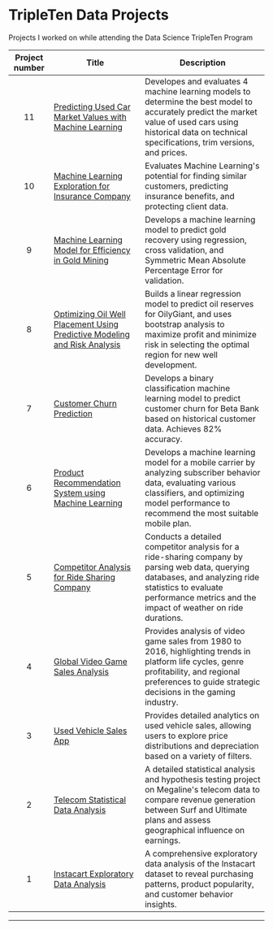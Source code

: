 # TripleTen Data Projects

Projects I worked on while attending the Data Science TripleTen Program

| Project number | Title | Description |
| :-------: | --------------------------- |----------- |
| 11 | [Predicting Used Car Market Values with Machine Learning](https://github.com/IMMontoya/predicting_used_car_market_values_with_machine_learning/blob/main/README.md) | Developes and evaluates 4 machine learning models to determine the best model to accurately predict the market value of used cars using historical data on technical specifications, trim versions, and prices.
| 10 | [Machine Learning Exploration for Insurance Company](https://github.com/IMMontoya/Machine_Learning_Exploration_for_Insurance_Company/blob/main/README.MD) | Evaluates Machine Learning's potential for finding similar customers, predicting insurance benefits, and protecting client data. |
| 9 | [Machine Learning Model for Efficiency in Gold Mining](https://github.com/IMMontoya/Machine-Learning-Model-for-Efficiency-in-Gold-Mining/blob/main/README.md) | Develops a machine learning model to predict gold recovery using regression, cross validation, and Symmetric Mean Absolute Percentage Error for validation. |
| 8 | [Optimizing Oil Well Placement Using Predictive Modeling and Risk Analysis](https://github.com/IMMontoya/Optimizing-Oil-Well-Placement-Using-Predictive-Modeling-and-Risk-Analysis/blob/main/README.MD) | Builds a linear regression model to predict oil reserves for OilyGiant, and uses bootstrap analysis to maximize profit and minimize risk in selecting the optimal region for new well development.|
| 7 | [Customer Churn Prediction](https://github.com/IMMontoya/Predict_Customer_Churn/blob/main/README.md) | Develops a binary classification machine learning model to predict customer churn for Beta Bank based on historical customer data. Achieves 82% accuracy. |
| 6 | [Product Recommendation System using Machine Learning](https://github.com/IMMontoya/Mobile-Plan-Recommendation-System-using-Machine-Learning/blob/main/README.md) | Develops a machine learning model for a mobile carrier by analyzing subscriber behavior data, evaluating various classifiers, and optimizing model performance to recommend the most suitable mobile plan. |
| 5 | [Competitor Analysis for Ride Sharing Company](https://github.com/IMMontoya/competitor_analysis_for_ridesharing_company/blob/main/README.md) | Conducts a detailed competitor analysis for a ride-sharing company by parsing web data, querying databases, and analyzing ride statistics to evaluate performance metrics and the impact of weather on ride durations. |
| 4 | [Global Video Game Sales Analysis](https://github.com/IMMontoya/global_videogame_sales_analysis/blob/main/README.md) | Provides analysis of video game sales from 1980 to 2016, highlighting trends in platform life cycles, genre profitability, and regional preferences to guide strategic decisions in the gaming industry. |
| 3 | [Used Vehicle Sales App](https://github.com/IMMontoya/Used_Vehicle_Sales_Tool/blob/main/README.md) | Provides detailed analytics on used vehicle sales, allowing users to explore price distributions and depreciation based on a variety of filters.|
| 2 | [Telecom Statistical Data Analysis](Telecom_SDA/README.md)| A detailed statistical analysis and hypothesis testing project on Megaline's telecom data to compare revenue generation between Surf and Ultimate plans and assess geographical influence on earnings.|
| 1 | [Instacart Exploratory Data Analysis](Instacart_EDA/README.md)| A comprehensive exploratory data analysis of the Instacart dataset to reveal purchasing patterns, product popularity, and customer behavior insights.|
---
